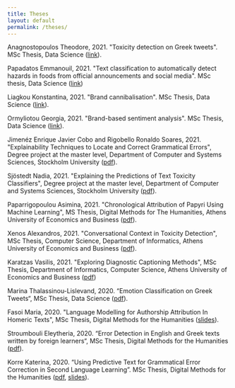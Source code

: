 ```yaml
---
title: Theses
layout: default
permalink: /theses/
---
```


Anagnostopoulos Theodore, 2021. "Toxicity detection on Greek tweets". MSc Thesis, Data Science ([link](http://www.pyxida.aueb.gr/index.php?op=view_object&object_id=9122)).

Papadatos Emmanouil, 2021. "Text classification to automatically detect hazards in foods from official announcements and social media". MSc thesis, Data Science ([link](http://www.pyxida.aueb.gr/index.php?op=view_object&object_id=9155)) 

Liagkou Konstantina, 2021. "Brand cannibalisation". MSc Thesis, Data Science ([link](http://www.pyxida.aueb.gr/index.php?op=view_object&object_id=8985)).

Ormyliotou Georgia, 2021. "Brand-based sentiment analysis". MSc Thesis, Data Science ([link](http://www.pyxida.aueb.gr/index.php?op=view_object&object_id=8997)).

Jimenéz Enrique Javier Cobo and Rigobello Ronaldo Soares, 2021. "Explainability Techniques to Locate and Correct Grammatical Errors", Degree project at the master level, Department of Computer and Systems Sciences, Stockholm University ([pdf](files/jimenez_rigobello_2021.pdf)).

Sjöstedt Nadia, 2021. "Explaining the Predictions of Text Toxicity Classifiers", Degree project at the master level, Department of Computer and Systems Sciences, Stockholm University ([pdf](files/sjostedt_2021.pdf)).

Paparrigopoulou Asimina, 2021. "Chronological Attribution of Papyri Using Machine Learning", MS Thesis, Digital Methods for The Humanities, Athens University of Economics and Business ([pdf](files/paparrigopoulou_2021.pdf)).

Xenos Alexandros, 2021. "Conversational Context in Toxicity Detection", MSc Thesis, Computer Science, Department of Informatics, Athens University of Economics and Business ([pdf](http://nlp.cs.aueb.gr/theses/axenos_msc_thesis.pdf)).

Karatzas Vasilis, 2021. "Exploring Diagnostic Captioning Methods", MSc Thesis, Department of Informatics, Computer Science, Athens University of Economics and Business ([pdf](http://nlp.cs.aueb.gr/theses/karatzas_msc_thesis.pdf))

Marina Thalassinou-Lislevand, 2020. “Emotion Classification on Greek Tweets“, MSc Thesis, Data Science ([pdf](/files/lislevand.pdf)).

Fasoi Maria, 2020. "Language Modelling for Authorship Attribution In Homeric Texts", MSc Thesis, Digital Methods for the Humanities ([slides](/files/mfasoi.slides.pdf)).

Stroumbouli Eleytheria, 2020. “Error Detection in English and Greek texts written by foreign learners“, MSc Thesis, Digital Methods for the Humanities ([pdf](/files/stroumbouli.pdf)).

Korre Katerina, 2020. “Using Predictive Text for Grammatical Error Correction in Second Language Learning”. MSc Thesis, Digital Methods for the Humanities ([pdf](/files/korre.pdf), [slides](/files/korre.slides.pdf)).
